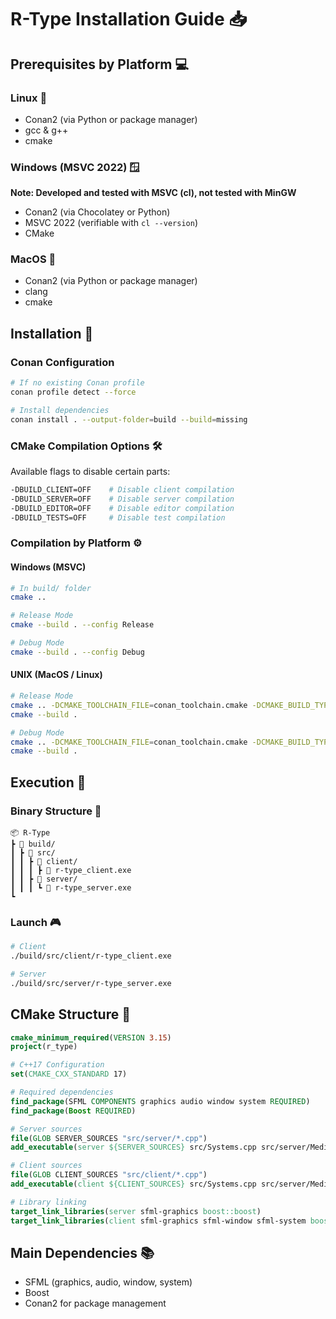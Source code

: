 # R-Type Installation Guide 📥

## Prerequisites by Platform 💻

### Linux 🐧
- Conan2 (via Python or package manager)
- gcc & g++
- cmake

### Windows (MSVC 2022) 🪟
**Note: Developed and tested with MSVC (cl), not tested with MinGW**
- Conan2 (via Chocolatey or Python)
- MSVC 2022 (verifiable with `cl --version`)
- CMake

### MacOS 🍎
- Conan2 (via Python or package manager)
- clang
- cmake

## Installation 🔧

### Conan Configuration
```bash
# If no existing Conan profile
conan profile detect --force

# Install dependencies
conan install . --output-folder=build --build=missing
```

### CMake Compilation Options 🛠️

Available flags to disable certain parts:
```bash
-DBUILD_CLIENT=OFF    # Disable client compilation
-DBUILD_SERVER=OFF    # Disable server compilation
-DBUILD_EDITOR=OFF    # Disable editor compilation
-DBUILD_TESTS=OFF     # Disable test compilation
```

### Compilation by Platform ⚙️

#### Windows (MSVC)
```bash
# In build/ folder
cmake ..

# Release Mode
cmake --build . --config Release

# Debug Mode
cmake --build . --config Debug
```

#### UNIX (MacOS / Linux)
```bash
# Release Mode
cmake .. -DCMAKE_TOOLCHAIN_FILE=conan_toolchain.cmake -DCMAKE_BUILD_TYPE=Release
cmake --build .

# Debug Mode
cmake .. -DCMAKE_TOOLCHAIN_FILE=conan_toolchain.cmake -DCMAKE_BUILD_TYPE=Debug
cmake --build .
```

## Execution 🚀

### Binary Structure 📁

```
📦 R-Type
┣ 📂 build/
┃ ┣ 📂 src/
┃ ┃ ┣ 📂 client/
┃ ┃ ┃ ┣ 📜 r-type_client.exe
┃ ┃ ┣ 📂 server/
┃ ┃ ┃ ┗ 📜 r-type_server.exe
┗

```

### Launch 🎮
```bash
# Client
./build/src/client/r-type_client.exe

# Server
./build/src/server/r-type_server.exe
```

## CMake Structure 📝

```cmake
cmake_minimum_required(VERSION 3.15)
project(r_type)

# C++17 Configuration
set(CMAKE_CXX_STANDARD 17)

# Required dependencies
find_package(SFML COMPONENTS graphics audio window system REQUIRED)
find_package(Boost REQUIRED)

# Server sources
file(GLOB SERVER_SOURCES "src/server/*.cpp")
add_executable(server ${SERVER_SOURCES} src/Systems.cpp src/server/Mediator.cpp)

# Client sources
file(GLOB CLIENT_SOURCES "src/client/*.cpp")
add_executable(client ${CLIENT_SOURCES} src/Systems.cpp src/server/Mediator.cpp)

# Library linking
target_link_libraries(server sfml-graphics boost::boost)
target_link_libraries(client sfml-graphics sfml-window sfml-system boost::boost)
```

## Main Dependencies 📚
- SFML (graphics, audio, window, system)
- Boost
- Conan2 for package management